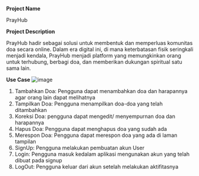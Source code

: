 **Project Name**

PrayHub


**Project Description**

PrayHub hadir sebagai solusi untuk membentuk dan memperluas komunitas doa secara online. 
Dalam era digital ini, di mana keterbatasan fisik seringkali menjadi kendala, 
PrayHub menjadi platform yang memungkinkan orang untuk terhubung, berbagi doa, dan 
memberikan dukungan spiritual satu sama lain.

**Use Case**
![image](https://github.com/ahmadmaarif/PAM_PrayHub/assets/115221633/74e1f377-8d40-40cb-b907-d2f0159b83eb)

1. Tambahkan Doa:
Pengguna dapat menambahkan doa dan harapannya agar orang lain dapat melihatnya
3. Tampilkan Doa:
Pengguna menampilkan doa-doa yang telah ditambahkan
4.  Koreksi Doa:
pengguna dapat mengedit/ menyempurnan doa dan harapannya
5. Hapus Doa:
Pengguna dapat menghapus doa yang sudah ada
6. Merespon Doa:
Pengguna dapat merespon doa  yang ada di laman tampilan
7. SignUp:
Pengguna melakukan pembuatan akun User
8. Login:
Pengguna masuk kedalam aplikasi mengunakan akun yang telah dibuat pada signup
9. LogOut:
Pengguna keluar dari akun setelah melakukan aktifitasnya
